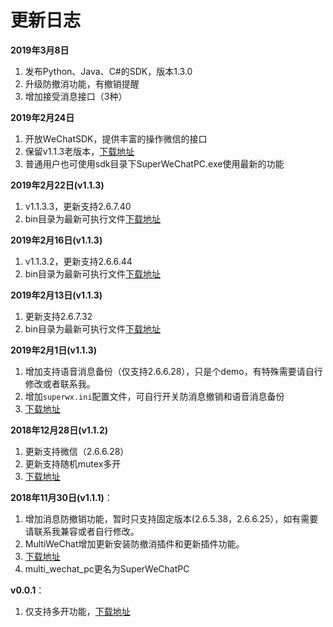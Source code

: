 # 更新日志

**2019年3月8日**
1. 发布Python、Java、C#的SDK，版本1.3.0
2. 升级防撤消功能，有撤销提醒
3. 增加接受消息接口（3种）

**2019年2月24日**
1. 开放WeChatSDK，提供丰富的操作微信的接口
2. 保留v1.1.3老版本，[下载地址](https://github.com/anhkgg/SuperWeChatPC/tree/master/bin)
3. 普通用户也可使用sdk目录下SuperWeChatPC.exe使用最新的功能

**2019年2月22日(v1.1.3)**
1. v1.1.3.3，更新支持2.6.7.40
2. bin目录为最新可执行文件[下载地址](https://github.com/anhkgg/SuperWeChatPC/tree/master/bin)

**2019年2月16日(v1.1.3)**
1. v1.1.3.2，更新支持2.6.6.44
2. bin目录为最新可执行文件[下载地址](https://github.com/anhkgg/SuperWeChatPC/tree/master/bin)

**2019年2月13日(v1.1.3)**
1. 更新支持2.6.7.32
2. bin目录为最新可执行文件[下载地址](https://github.com/anhkgg/SuperWeChatPC/tree/master/bin)

**2019年2月1日(v1.1.3)**
1. 增加支持语音消息备份（仅支持2.6.6.28），只是个demo，有特殊需要请自行修改或者联系我。
2. 增加`superwx.ini`配置文件，可自行开关防消息撤销和语音消息备份
3. [下载地址](https://github.com/anhkgg/SuperWeChatPC/releases/tag/v1.1.3)

**2018年12月28日(v1.1.2)**
1. 更新支持微信（2.6.6.28）
2. 更新支持随机mutex多开
3. [下载地址](https://github.com/anhkgg/SuperWeChatPC/releases/tag/v1.1.2)

**2018年11月30日(v1.1.1)**：
1. 增加消息防撤销功能，暂时只支持固定版本(2.6.5.38，2.6.6.25），如有需要请联系我兼容或者自行修改。
2. MultiWeChat增加更新安装防撤消插件和更新插件功能。
3. [下载地址](https://github.com/anhkgg/multi_wechat_pc/releases/tag/v1.1.1)
4. multi_wechat_pc更名为SuperWeChatPC

**v0.0.1**：
1. 仅支持多开功能，[下载地址](https://github.com/anhkgg/multi_wechat_pc/releases/tag/v0.0.1)